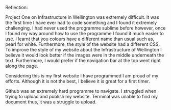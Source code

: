 Reflection: 

Project One on Infrastructure in Wellington was extremely difficult. It was the first time I have ever had to code something and I found it extremely challenging. I had never used the programme sublime before however, once I found my way around how to use the programme I found it much easier to use. I learnt that you colours have a different name than usual such as, pearl for white. Furthermore, the style of the website had a different CSS. To improve the style of my website about the Infrastructure of Wellington I believe it would look better if the images were in the middle underneath the text. Furthermore, I would prefer if the navigation bar at the top went right along the page. 

Considering this is my first website I have programmed I am proud of my efforts. Although it is not the best, I believe it is great for a first timer. 

Github was an extremely hard programme to navigate. I struggled when trying to upload and publish my website. Terminal was unable to find my document thus, it was a struggle to upload. 
